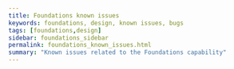 ```yaml
---
title: Foundations known issues
keywords: foundations, design, known issues, bugs
tags: [foundations,design]
sidebar: foundations_sidebar
permalink: foundations_known_issues.html
summary: "Known issues related to the Foundations capability"
---
```


